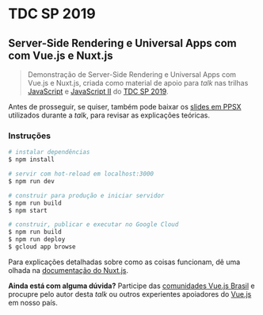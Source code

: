 # TDC SP 2019
## Server-Side Rendering e Universal Apps com com Vue.js e Nuxt.js

> Demonstração de Server-Side Rendering e Universal Apps com Vue.js e Nuxt.js, criada como material de apoio para _talk_ nas trilhas [JavaScript](http://www.thedevelopersconference.com.br/tdc/2019/saopaulo/trilha-javascript) e [JavaScript II](http://www.thedevelopersconference.com.br/tdc/2019/saopaulo/trilha-javascript-2) do [TDC SP 2019](http://www.thedevelopersconference.com.br/tdc/2019/saopaulo/trilhas).

Antes de prosseguir, se quiser, também pode baixar os [slides em PPSX](./static/talk.ppsx) utilizados durante a _talk_, para revisar as explicações teóricas.

### Instruções

``` bash
# instalar dependências
$ npm install

# servir com hot-reload em localhost:3000
$ npm run dev

# construir para produção e iniciar servidor
$ npm run build
$ npm start

# construir, publicar e executar no Google Cloud
$ npm run build
$ npm run deploy
$ gcloud app browse
```

Para explicações detalhadas sobre como as coisas funcionam, dê uma olhada na [documentação do Nuxt.js](https://nuxtjs.org).

**Ainda está com alguma dúvida?** Participe das [comunidades Vue.js Brasil](https://github.com/vuejs-br/comunidades) e procupre pelo autor desta _talk_ ou outros experientes apoiadores do [Vue.js](https://br.vuejs.org/) em nosso país.
